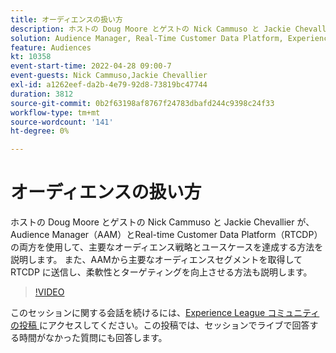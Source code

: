```yaml
---
title: オーディエンスの扱い方
description: ホストの Doug Moore とゲストの Nick Cammuso と Jackie Chevallier が、Audience Manager（AAM）とReal-time Customer Data Platformの両方の使用方法を説明します（説明は 60 ～ 160 文字にする必要があります）。
solution: Audience Manager, Real-Time Customer Data Platform, Experience Platform
feature: Audiences
kt: 10358
event-start-time: 2022-04-28 09:00-7
event-guests: Nick Cammuso,Jackie Chevallier
exl-id: a1262eef-da2b-4e79-92d8-73819bc47744
duration: 3812
source-git-commit: 0b2f63198af8767f24783dbafd244c9398c24f33
workflow-type: tm+mt
source-wordcount: '141'
ht-degree: 0%

---
```


# オーディエンスの扱い方

ホストの Doug Moore とゲストの Nick Cammuso と Jackie Chevallier が、Audience Manager（AAM）とReal-time Customer Data Platform（RTCDP）の両方を使用して、主要なオーディエンス戦略とユースケースを達成する方法を説明します。 また、AAMから主要なオーディエンスセグメントを取得して RTCDP に送信し、柔軟性とターゲティングを向上させる方法も説明します。

>[!VIDEO](https://video.tv.adobe.com/v/342611/?quality=12&learn=on)

このセッションに関する会話を続けるには、[Experience League コミュニティの投稿 ](https://experienceleaguecommunities.adobe.com/t5/adobe-audience-manager/experience-league-live-post-session-discussion-how-do-i-handle/m-p/450340?profile.language=ja#M419) にアクセスしてください。この投稿では、セッションでライブで回答する時間がなかった質問にも回答します。

